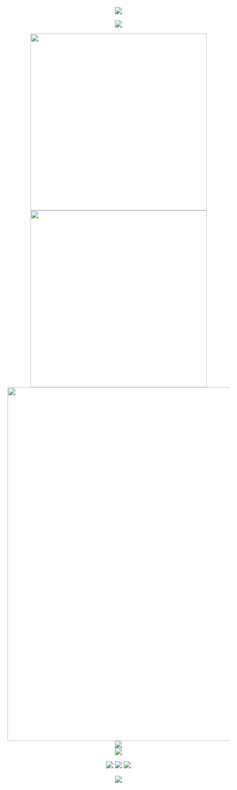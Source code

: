 <!-- https://github.com/kyechan99/capsule-render -->
<p align="center">
<img src="https://capsule-render.vercel.app/api?type=waving&color=timeGradient&height=300&&section=header&text=HI%20THERE!&fontSize=90&fontAlign=50&fontAlignY=30&desc=I%20am%20Bogger&descAlign=50&descSize=30&descAlignY=60&animation=twinkling">
</p>
 
<!-- https://github.com/DenverCoder1/readme-typing-svg -->
<p align="center">
<img src="https://readme-typing-svg.demolab.com?font=Orbitron&size=25&pause=1000&center=true&vCenter=true&random=false&width=600&lines=Welcome+to+my+GitHub+profile+page!;I+am+super+obsessed+with+programming!" />
</p>
 
<p align="center">
<!-- https://github.com/anuraghazra/github-readme-stats -->
<img align="center" width="400" src="https://github-readme-stats.vercel.app/api?username=xb-Bogger&theme=transparent&include_all_commits=true&show_icons=true&hide_border=true" />
<!-- https://github.com/DenverCoder1/github-readme-streak-stats -->
<img align="center" width="400" src="https://streak-stats.demolab.com?user=xb-Bogger&theme=transparent&date_format=%5BY.%5Dn.j&hide_border=true" />
<br/>
<!-- https://github.com/Ashutosh00710/github-readme-activity-graph -->
<img width="800" src="https://github-readme-activity-graph.vercel.app/graph?username=xb-Bogger&theme=github-compact&hide_border=true&area=true">
<br/>

 
<!-- https://github.com/anuraghazra/github-readme-stats 
<img align="center" src="https://github-readme-stats.vercel.app/api/wakatime?username=Tardfyou&theme=transparent&hide_border=true&layout=compact&langs_count=22" />
-->

<!-- https://github.com/anuraghazra/github-readme-stats -->
<img align="center" src="https://github-readme-stats.vercel.app/api/top-langs/?username=xb-Bogger&theme=transparent&hide_border=true&layout=donut-vertical&langs_count=6" />
<br/>



<!-- https://github.com/tandpfun/skill-icons -->
<img align="center" src="https://skillicons.dev/icons?i=py,c,cpp,cs,java,html,css,js,ts,md,matlab&theme=light" />
</p>


 
<!-- https://github.com/badges/shields -->
<p align="center">
<a href="https://github.com/xb-Bogger"><img src="https://img.shields.io/badge/GitHub-bogger-blue?logo=github" /></a>
<a href="https://bbs.kanxue.com/homepage-1006242.htm"><img src="https://img.shields.io/badge/kanxue-bogger-green" /></a>
 <a href="https://www.52pojie.cn/home.php?mod=space&uid=2296111&do=profile&from=space"><img src="https://img.shields.io/badge/52pojie-Bogger-yellow" /></a>
</p>
 
<!-- https://github.com/kyechan99/capsule-render -->
<p align="center">
<img src="https://capsule-render.vercel.app/api?type=waving&color=timeGradient&height=300&&section=footer&text=THE%20END!&fontSize=90&fontAlign=50&fontAlignY=70&desc=Hope%20your%20program%20is%20bug-free!&descAlign=50&descSize=30&descAlignY=40&animation=twinkling">
</p>
<!---
Tardfyou/Tardfyou is a ✨ special ✨ repository because its `README.md` (this file) appears on your GitHub profile.
You can click the Preview link to take a look at your changes.
--->
